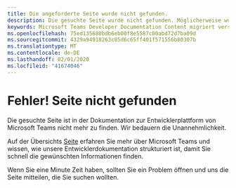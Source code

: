 ```yaml
---
title: Die angeforderte Seite wurde nicht gefunden.
description: Die gesuchte Seite wurde nicht gefunden. Möglicherweise wurde er verschoben.
keywords: Microsoft Teams Developer Documentation Content migriert verschoben nicht gefunden
ms.openlocfilehash: 75ed135680bdb6eb00f8e5587c00abd72d7ba09d
ms.sourcegitcommit: 4329a94918263c85d6c65ff401f571556b80307b
ms.translationtype: MT
ms.contentlocale: de-DE
ms.lasthandoff: 02/01/2020
ms.locfileid: "41674046"
---
```

# <a name="oops-page-not-found"></a>Fehler! Seite nicht gefunden

Die gesuchte Seite ist in der Dokumentation zur Entwicklerplattform von Microsoft Teams nicht mehr zu finden. Wir bedauern die Unannehmlichkeit.

Auf der Übersichts [Seite](/microsoftteams/platform/overview) erfahren Sie mehr über Microsoft Teams und wissen, wie unsere Entwicklerdokumentation strukturiert ist, damit Sie schnell die gewünschten Informationen finden.

Wenn Sie eine Minute Zeit haben, sollten Sie ein Problem öffnen und uns die Seite mitteilen, die Sie suchen wollten.
